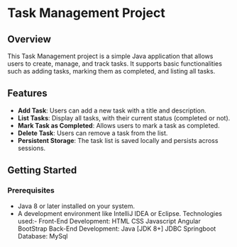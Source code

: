 # Task Management Project

## Overview
This Task Management project is a simple Java application that allows users to create, manage, and track tasks. It supports basic functionalities such as adding tasks, marking them as completed, and listing all tasks.

## Features
- **Add Task**: Users can add a new task with a title and description.
- **List Tasks**: Display all tasks, with their current status (completed or not).
- **Mark Task as Completed**: Allows users to mark a task as completed.
- **Delete Task**: Users can remove a task from the list.
- **Persistent Storage**: The task list is saved locally and persists across sessions.

## Getting Started

### Prerequisites
- Java 8 or later installed on your system.
- A development environment like IntelliJ IDEA or Eclipse.
Technologies used:-
Front-End Development:
HTML
CSS
Javascript
Angular
BootStrap
Back-End Development:
Java [JDK 8+]
JDBC
Springboot
Database:
MySql
